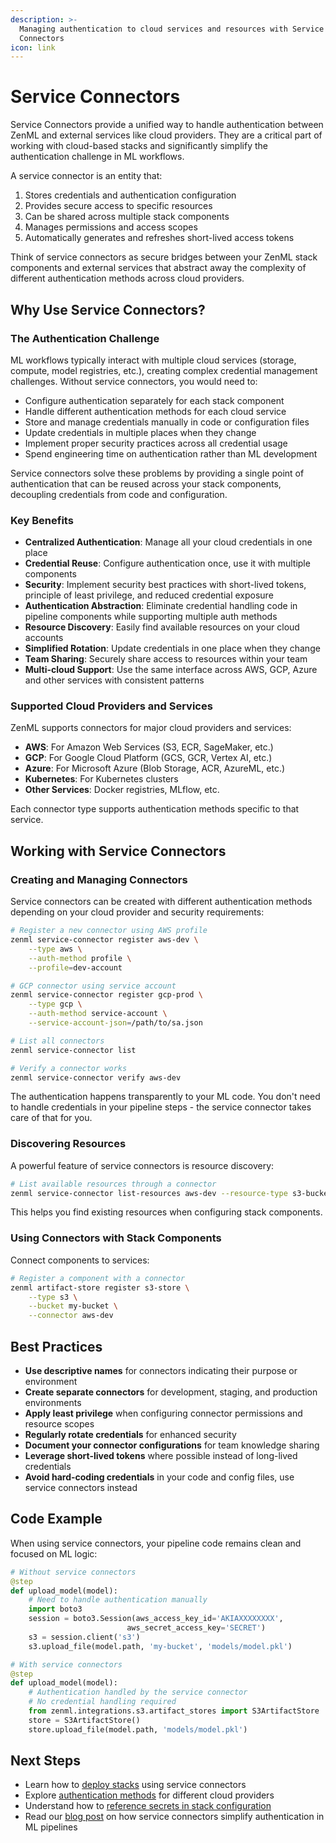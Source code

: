 ```yaml
---
description: >-
  Managing authentication to cloud services and resources with Service
  Connectors
icon: link
---
```


# Service Connectors

Service Connectors provide a unified way to handle authentication between ZenML and external services like cloud providers. They are a critical part of working with cloud-based stacks and significantly simplify the authentication challenge in ML workflows.

A service connector is an entity that:

1. Stores credentials and authentication configuration
2. Provides secure access to specific resources
3. Can be shared across multiple stack components
4. Manages permissions and access scopes
5. Automatically generates and refreshes short-lived access tokens

Think of service connectors as secure bridges between your ZenML stack components and external services that abstract away the complexity of different authentication methods across cloud providers.

## Why Use Service Connectors?

### The Authentication Challenge

ML workflows typically interact with multiple cloud services (storage, compute, model registries, etc.), creating complex credential management challenges. Without service connectors, you would need to:

* Configure authentication separately for each stack component
* Handle different authentication methods for each cloud service
* Store and manage credentials manually in code or configuration files
* Update credentials in multiple places when they change
* Implement proper security practices across all credential usage
* Spend engineering time on authentication rather than ML development

Service connectors solve these problems by providing a single point of authentication that can be reused across your stack components, decoupling credentials from code and configuration.

### Key Benefits

* **Centralized Authentication**: Manage all your cloud credentials in one place
* **Credential Reuse**: Configure authentication once, use it with multiple components
* **Security**: Implement security best practices with short-lived tokens, principle of least privilege, and reduced credential exposure
* **Authentication Abstraction**: Eliminate credential handling code in pipeline components while supporting multiple auth methods
* **Resource Discovery**: Easily find available resources on your cloud accounts
* **Simplified Rotation**: Update credentials in one place when they change
* **Team Sharing**: Securely share access to resources within your team
* **Multi-cloud Support**: Use the same interface across AWS, GCP, Azure and other services with consistent patterns

### Supported Cloud Providers and Services

ZenML supports connectors for major cloud providers and services:

* **AWS**: For Amazon Web Services (S3, ECR, SageMaker, etc.)
* **GCP**: For Google Cloud Platform (GCS, GCR, Vertex AI, etc.)
* **Azure**: For Microsoft Azure (Blob Storage, ACR, AzureML, etc.)
* **Kubernetes**: For Kubernetes clusters
* **Other Services**: Docker registries, MLflow, etc.

Each connector type supports authentication methods specific to that service.

## Working with Service Connectors

### Creating and Managing Connectors

Service connectors can be created with different authentication methods depending on your cloud provider and security requirements:

```bash
# Register a new connector using AWS profile
zenml service-connector register aws-dev \
    --type aws \
    --auth-method profile \
    --profile=dev-account

# GCP connector using service account
zenml service-connector register gcp-prod \
    --type gcp \
    --auth-method service-account \
    --service-account-json=/path/to/sa.json

# List all connectors
zenml service-connector list

# Verify a connector works
zenml service-connector verify aws-dev
```

The authentication happens transparently to your ML code. You don't need to handle credentials in your pipeline steps - the service connector takes care of that for you.

### Discovering Resources

A powerful feature of service connectors is resource discovery:

```bash
# List available resources through a connector
zenml service-connector list-resources aws-dev --resource-type s3-bucket
```

This helps you find existing resources when configuring stack components.

### Using Connectors with Stack Components

Connect components to services:

```bash
# Register a component with a connector
zenml artifact-store register s3-store \
    --type s3 \
    --bucket my-bucket \
    --connector aws-dev
```

## Best Practices

* **Use descriptive names** for connectors indicating their purpose or environment
* **Create separate connectors** for development, staging, and production environments
* **Apply least privilege** when configuring connector permissions and resource scopes
* **Regularly rotate credentials** for enhanced security
* **Document your connector configurations** for team knowledge sharing
* **Leverage short-lived tokens** where possible instead of long-lived credentials
* **Avoid hard-coding credentials** in your code and config files, use service connectors instead

## Code Example

When using service connectors, your pipeline code remains clean and focused on ML logic:

```python
# Without service connectors
@step
def upload_model(model):
    # Need to handle authentication manually
    import boto3
    session = boto3.Session(aws_access_key_id='AKIAXXXXXXXX',
                          aws_secret_access_key='SECRET')
    s3 = session.client('s3')
    s3.upload_file(model.path, 'my-bucket', 'models/model.pkl')

# With service connectors
@step
def upload_model(model):
    # Authentication handled by the service connector
    # No credential handling required
    from zenml.integrations.s3.artifact_stores import S3ArtifactStore
    store = S3ArtifactStore()
    store.upload_file(model.path, 'models/model.pkl')
```

## Next Steps

* Learn how to [deploy stacks](https://docs.zenml.io/stacks/deployment) using service connectors
* Explore [authentication methods](https://docs.zenml.io/how-to/infrastructure-deployment/auth-management/service-connectors-guide) for different cloud providers 
* Understand how to [reference secrets in stack configuration](https://docs.zenml.io/how-to/infrastructure-deployment/stack-deployment/reference-secrets-in-stack-configuration)
* Read our [blog post](https://www.zenml.io/blog/how-to-simplify-authentication-in-machine-learning-pipelines-for-mlops) on how service connectors simplify authentication in ML pipelines
